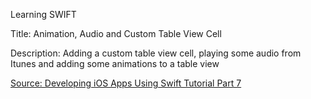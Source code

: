 Learning SWIFT


Title: Animation, Audio and Custom Table View Cell

Description: Adding a custom table view cell, playing some audio from Itunes and adding some animations to a table view

[Source: Developing iOS Apps Using Swift Tutorial Part 7](http://goo.gl/UHV3Wo)

